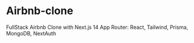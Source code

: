 # Airbnb-clone
FullStack Airbnb Clone with Next.js 14 App Router: React, Tailwind, Prisma, MongoDB, NextAuth 

